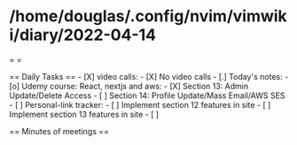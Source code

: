 # /home/douglas/.config/nvim/vimwiki/diary/2022-04-14

=   =

== Daily Tasks ==
        - [X] video calls:
                - [X] No video calls
        - [.] Today's notes:
                - [o] Udemy course: React, nextjs and aws:
									- [X] Section 13: Admin Update/Delete Access
									- [ ] Section 14: Profile Update/Mass Email/AWS SES
								- [ ] Personal-link tracker:
									- [ ] Implement section 12 features in site
									- [ ] Implement section 13 features in site
        - [ ]

== Minutes of meetings ==

